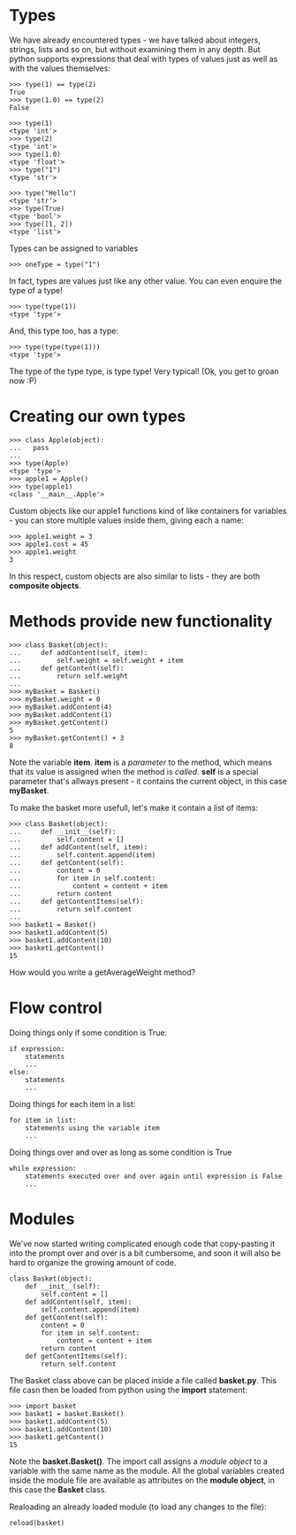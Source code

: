 # Types
We have already encountered types - we have talked about integers, strings, lists and so on, but without examining them in any depth.
But python supports expressions that deal with types of values just as well as with the values themselves:
    
    >>> type(1) == type(2)
    True
    >>> type(1.0) == type(2)
    False

    >>> type(1)
    <type 'int'>
    >>> type(2)
    <type 'int'>
    >>> type(1.0)
    <type 'float'>
    >>> type("1")
    <type 'str'>

    >>> type("Hello")
    <type 'str'>
    >>> type(True)
    <type 'bool'>
    >>> type([1, 2])
    <type 'list'>

Types can be assigned to variables

    >>> oneType = type("1")

In fact, types are values just like any other value. You can even enquire the type of a type!

    >>> type(type(1))
    <type 'type'>

And, this type too, has a type:

    >>> type(type(type(1)))
    <type 'type'>
    
The type of the type type, is type type! Very typical! (Ok, you get to groan now :P)

# Creating our own types

    >>> class Apple(object):
    ...   pass
    ... 
    >>> type(Apple)
    <type 'type'>
    >>> apple1 = Apple()
    >>> type(apple1)
    <class '__main__.Apple'>

Custom objects like our apple1 functions kind of like containers for variables - you can store multiple values inside them, giving each a name:

    >>> apple1.weight = 3
    >>> apple1.cost = 45
    >>> apple1.weight
    3

In this respect, custom objects are also similar to lists - they are both **composite objects**.

# Methods provide new functionality

    >>> class Basket(object):
    ...     def addContent(self, item):
    ...         self.weight = self.weight + item
    ...     def getContent(self):
    ...         return self.weight
    ... 
    >>> myBasket = Basket()
    >>> myBasket.weight = 0
    >>> myBasket.addContent(4)
    >>> myBasket.addContent(1)
    >>> myBasket.getContent()
    5
    >>> myBasket.getContent() + 3
    8

Note the variable **item**. **item** is a *parameter* to the method, which means that its value is assigned when the method is *called*. **self** is a special parameter that's allways present - it contains the current object, in this case **myBasket**.

To make the basket more usefull, let's make it contain a list of items:

    >>> class Basket(object):
    ...     def __init__(self):
    ...         self.content = []
    ...     def addContent(self, item):
    ...         self.content.append(item)
    ...     def getContent(self):
    ...         content = 0
    ...         for item in self.content:
    ...             content = content + item
    ...         return content
    ...     def getContentItems(self):
    ...         return self.content
    ... 
    >>> basket1 = Basket()
    >>> basket1.addContent(5)
    >>> basket1.addContent(10)
    >>> basket1.getContent()
    15

How would you write a getAverageWeight method?

# Flow control
Doing things only if some condition is True:

    if expression:
        statements
        ...
    else:
        statements
        ...

Doing things for each item in a list:

    for item in list:
        statements using the variable item
        ...

Doing things over and over as long as some condition is True

    while expression:
        statements executed over and over again until expression is False
        ...
 
# Modules
We've now started writing complicated enough code that copy-pasting it into the prompt over and over is a bit cumbersome, and soon it will also be hard to organize the growing amount of code.

    class Basket(object):
        def __init__(self):
            self.content = []
        def addContent(self, item):
            self.content.append(item)
        def getContent(self):
            content = 0
            for item in self.content:
                content = content + item
            return content
        def getContentItems(self):
            return self.content

The Basket class above can be placed inside a file called **basket.py**. This file casn then be loaded from python using the **import** statement:

    >>> import basket
    >>> basket1 = basket.Basket()
    >>> basket1.addContent(5)
    >>> basket1.addContent(10)
    >>> basket1.getContent()
    15

Note the **basket.Basket()**. The import call assigns a *module object* to a variable with the same name as the module. All the global variables created inside the module file are available as attributes on the **module object**, in this case the **Basket** class.

Realoading an already loaded module (to load any changes to the file):

    reload(basket)
